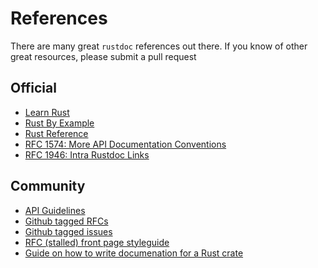 # References

There are many great `rustdoc` references out there.
If you know of other great resources, please submit a pull request

## Official 

- [Learn Rust]
- [Rust By Example]
- [Rust Reference]
- [RFC 1574: More API Documentation Conventions]
- [RFC 1946: Intra Rustdoc Links]

## Community 
- [API Guidelines]
- [Github tagged RFCs]
- [Github tagged issues]
- [RFC (stalled) front page styleguide]
- [Guide on how to write documenation for a Rust crate]


[API Guidelines]: https://rust-lang.github.io/api-guidelines/documentation.html
[Github tagged RFCs]: https://github.com/rust-lang/rfcs/issues?q=label%3AT-rustdoc
[Github tagged issues]: https://github.com/rust-lang/rust/issues?q=is%3Aissue+is%3Aopen+label%3AT-rustdoc
[Guide on how to write documenation for a Rust crate]: https://blog.guillaume-gomez.fr/articles/2020-03-12+Guide+on+how+to+write+documentation+for+a+Rust+crate
[Learn Rust]: https://doc.rust-lang.org/book/ch14-02-publishing-to-crates-io.html#making-useful-documentation-comments
[RFC 1574: More API Documentation Conventions]: https://rust-lang.github.io/rfcs/1574-more-api-documentation-conventions.html
[RFC 1946: Intra Rustdoc Links]: https://rust-lang.github.io/rfcs/1946-intra-rustdoc-links.html
[RFC (stalled) front page styleguide]: https://github.com/rust-lang/rfcs/pull/1687
[Rust By Example]: https://doc.rust-lang.org/stable/rust-by-example/meta/doc.html
[Rust Reference]: https://doc.rust-lang.org/stable/reference/comments.html#doc-comments